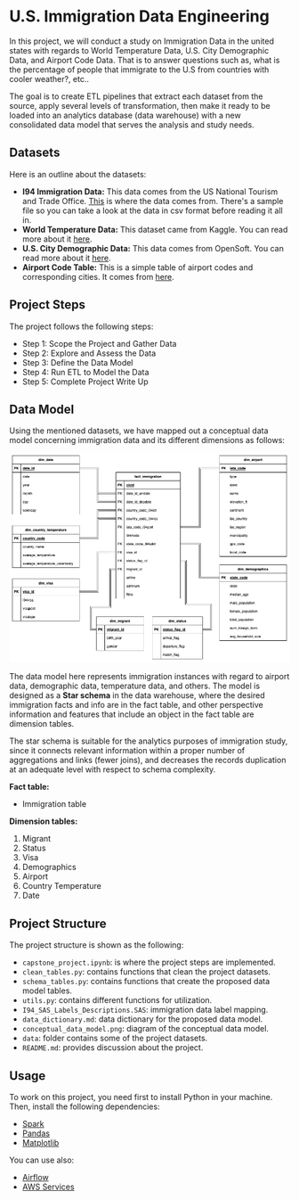 # U.S. Immigration Data Engineering  
In this project, we will conduct a study on Immigration Data in the united states with regards to World Temperature Data, U.S. City Demographic Data, and Airport Code Data. That is to answer questions such as, what is the percentage of people that immigrate to the U.S from countries with cooler weather?, etc..

The goal is to create ETL pipelines that extract each dataset from the source, apply several levels of transformation, then make it ready to be loaded into an analytics database (data warehouse) with a new consolidated data model that serves the analysis and study needs.

## Datasets
Here is an outline about the datasets:
- **I94 Immigration Data:** This data comes from the US National Tourism and Trade Office. [This](https://travel.trade.gov/research/reports/i94/historical/2016.html) is where the data comes from. There's a sample file so you can take a look at the data in csv format before reading it all in.
- **World Temperature Data:** This dataset came from Kaggle. You can read more about it [here](https://www.kaggle.com/berkeleyearth/climate-change-earth-surface-temperature-data).
- **U.S. City Demographic Data:** This data comes from OpenSoft. You can read more about it [here](https://public.opendatasoft.com/explore/dataset/us-cities-demographics/export/).
- **Airport Code Table:** This is a simple table of airport codes and corresponding cities. It comes from [here](https://datahub.io/core/airport-codes#data).

## Project Steps
The project follows the following steps:
* Step 1: Scope the Project and Gather Data
* Step 2: Explore and Assess the Data
* Step 3: Define the Data Model
* Step 4: Run ETL to Model the Data
* Step 5: Complete Project Write Up

## Data Model
Using the mentioned datasets, we have mapped out a conceptual data model concerning immigration data and its different dimensions as follows:

![conceptual data model](conceptual_data_model.png "Conceptual Data Model")

The data model here represents immigration instances with regard to airport data, demographic data, temperature data, and others. The model is designed as a **Star schema** in the data warehouse, where the desired immigration facts and info are in the fact table, and other perspective information and features that include an object in the fact table are dimension tables.

The star schema is suitable for the analytics purposes of immigration study, since it connects relevant information within a proper number of aggregations and links (fewer joins), and decreases the records duplication at an adequate level with respect to schema complexity.

**Fact table:**
- Immigration table

**Dimension tables:**
1. Migrant
1. Status
1. Visa
1. Demographics
1. Airport
1. Country Temperature
1. Date


## Project Structure
The project structure is shown as the following:
- `capstone_project.ipynb`: is where the project steps are implemented.
- `clean_tables.py`: contains functions that clean the project datasets.
- `schema_tables.py`: contains functions that create the proposed data model tables.
- `utils.py`: contains different functions for utilization.
- `I94_SAS_Labels_Descriptions.SAS`: immigration data label mapping.
- `data_dictionary.md`: data dictionary for the proposed data model.
- `conceptual_data_model.png`: diagram of the conceptual data model.
- `data`: folder contains some of the project datasets.
- `README.md`: provides discussion about the project.

## Usage
To work on this project, you need first to install Python in your machine. Then, install the following dependencies:
- [Spark](https://spark.apache.org/)
- [Pandas](https://pandas.pydata.org/)
- [Matplotlib](https://matplotlib.org/)
  
You can use also:
- [Airflow](https://airflow.apache.org/)
- [AWS Services](https://aws.amazon.com/)


